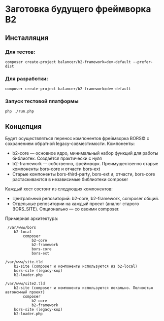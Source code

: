 Заготовка будущего фреймворка B2
================================

Инсталляция
-----------

### Для тестов:

    composer create-project balancer/b2-framework=dev-default --prefer-dist

### Для разработки:

    composer create-project balancer/b2-framework=dev-default

### Запуск тестовой платформы
	php ./run.php

Концепция
---------

Будет осуществляться перенос компонентов фреймворка BORS© с сохранением
обратной legacy-совместимости. Компоненты:

* b2-core — основное ядро, минимальный набор функций для работы библиотек. Создаётся практически с нуля
* b2-framework — собственно, фреймворк. Преимущественно старые компоненты bors-core и отчасти bors-ext
* Старые компоненты bors-third-party, bors-ext и, отчасти, bors-core растаскиваются в независимые библиотеки composer

Каждый хост состоит из следующих компонентов:

 * Центральный репозиторий: b2-core, b2-framework, composer общий.
 * Отдельные репозитории на каждый проект (аналог старого BORS_SITE). Опционально — со своими composer.

Примерная архитектура:

	 /var/www/bors
		b2-local
			composer
				b2-core
				b2-framework
				bors-core
				bors-ext

	/var/www/site.tld
		b2-site (composer и компоненты используются из b2-local)
		bors-site (legacy-код)
		b2-loader.php

	/var/www/site2.tld
		b2-site (composer и компоненты используются локально. Полностью автономный проект)
			composer
				b2-core
				b2-framework
		bors-site (legacy-код)
		b2-loader.php
